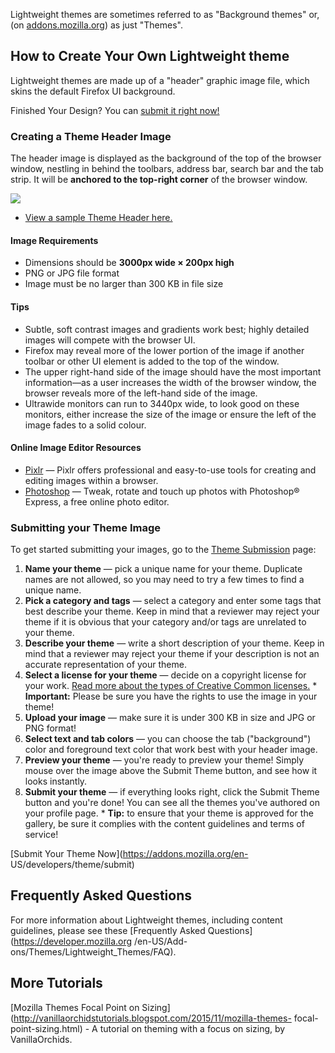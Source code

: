 Lightweight themes are sometimes referred to as "Background themes" or, (on
[addons.mozilla.org](https://addons.mozilla.org/en-US/firefox/)) as just
"Themes".

## How to Create Your Own Lightweight theme

Lightweight themes are made up of a "header" graphic image file, which skins
the default Firefox UI background.

Finished Your Design? You can [submit it right
now!](https://addons.mozilla.org/developers/theme/submit)

### Creating a Theme Header Image

The header image is displayed as the background of the top of the browser
window, nestling in behind the toolbars, address bar, search bar and the tab
strip. It will be **anchored to the top-right corner** of the browser window.

![](https://mdn.mozillademos.org/files/9929/header-step.jpg)

  * [View a sample Theme Header here.](https://addons.cdn.mozilla.net/static/img/docs/themes/header.jpg)

#### Image Requirements

  * Dimensions should be **3000px wide × 200px high**
  * PNG or JPG file format
  * Image must be no larger than 300 KB in file size

#### Tips

  * Subtle, soft contrast images and gradients work best; highly detailed images will compete with the browser UI.
  * Firefox may reveal more of the lower portion of the image if another toolbar or other UI element is added to the top of the window.
  * The upper right-hand side of the image should have the most important information—as a user increases the width of the browser window, the browser reveals more of the left-hand side of the image.
  * Ultrawide monitors can run to 3440px wide, to look good on these monitors, either increase the size of the image or ensure the left of the image fades to a solid colour.

#### Online Image Editor Resources

  * [Pixlr](http://www.pixlr.com) — Pixlr offers professional and easy-to-use tools for creating and editing images within a browser.
  * [Photoshop](http://www.photoshop.com/tools?wf=editor) — Tweak, rotate and touch up photos with Photoshop® Express, a free online photo editor.

### Submitting your Theme Image

To get started submitting your images, go to the [Theme
Submission](https://addons.mozilla.org/developers/theme/submit) page:

  1. **Name your theme** — pick a unique name for your theme. Duplicate names are not allowed, so you may need to try a few times to find a unique name.
  2. **Pick a category and tags** — select a category and enter some tags that best describe your theme. Keep in mind that a reviewer may reject your theme if it is obvious that your category and/or tags are unrelated to your theme.
  3. **Describe your theme** — write a short description of your theme. Keep in mind that a reviewer may reject your theme if your description is not an accurate representation of your theme.
  4. **Select a license for your theme** — decide on a copyright license for your work. [Read more about the types of Creative Common licenses.](http://creativecommons.org/licenses/)
    * **Important:** Please be sure you have the rights to use the image in your theme!
  5. **Upload your image** — make sure it is under 300 KB in size and JPG or PNG format!
  6. **Select text and tab colors** — you can choose the tab ("background") color and foreground text color that work best with your header image.
  7. **Preview your theme** — you're ready to preview your theme! Simply mouse over the image above the Submit Theme button, and see how it looks instantly.
  8. **Submit your theme** — if everything looks right, click the Submit Theme button and you're done! You can see all the themes you've authored on your profile page. 
    * **Tip:** to ensure that your theme is approved for the gallery, be sure it complies with the content guidelines and terms of service!

[Submit Your Theme Now](https://addons.mozilla.org/en-
US/developers/theme/submit)

## Frequently Asked Questions

For more information about Lightweight themes, including content guidelines,
please see these [Frequently Asked Questions](https://developer.mozilla.org
/en-US/Add-ons/Themes/Lightweight_Themes/FAQ).

## More Tutorials

[Mozilla Themes Focal Point on
Sizing](http://vanillaorchidstutorials.blogspot.com/2015/11/mozilla-themes-
focal-point-sizing.html) \- A tutorial on theming with a focus on sizing, by
VanillaOrchids.

